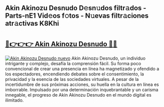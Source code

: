 ## Akin Akinozu Desnudo D𝚎sn𝚞dos filtr𝚊dos - Parts-nE1 Vid𝚎os f𝚘tos - N𝚞evas filtr𝚊ciones atr𝚊ctivas K8Khi

# <h2><a href="http://mb5ogio.tromn.icu/?c=Akin+Akinozu+Desnudo">🔗👉👉👉 Akin Akinozu Desnudo 🔗🔗</a></h2>

[![Akin Akinozu Desnudo nuevo](https://i.imgur.com/pEAQMta.gif)](http://mb5ogio.tromn.icu/?c=Akin+Akinozu+Desnudo)
Akin Akinozu Desnudo, un individuo intrigante y complejo, desafía la comprensión fácil. Su forma poco convencional de crear una presencia en línea ha magnetizado y ofendido a los espectadores, encendiendo debates sobre el consentimiento, la privacidad y la esencia de las sociedades virtuales. A pesar de la incertidumbre de sus próximas acciones, su huella en la cultura en línea es imborrable. Impulsado por una determinación inquebrantable y un carisma innegable, el progreso de Akin Akinozu Desnudo en el mundo digital es ilimitado.

